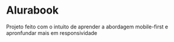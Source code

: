 # Alurabook
Projeto feito com o intuito de aprender a abordagem mobile-first e apronfundar mais em responsividade
